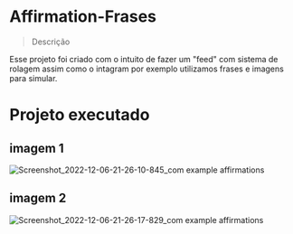 # Affirmation-Frases
> Descrição

Esse projeto foi criado com o intuito de fazer um "feed" com sistema de rolagem assim como o intagram por exemplo utilizamos frases e imagens para simular.

# Projeto executado

## imagem 1
![Screenshot_2022-12-06-21-26-10-845_com example affirmations](https://user-images.githubusercontent.com/102106531/206062887-046202a7-f978-4d5f-860f-b5ab24be58dd.jpg)

## imagem 2
![Screenshot_2022-12-06-21-26-17-829_com example affirmations](https://user-images.githubusercontent.com/102106531/206062901-cd3a4c86-c12d-4ff2-bbf9-9d997c312276.jpg)
